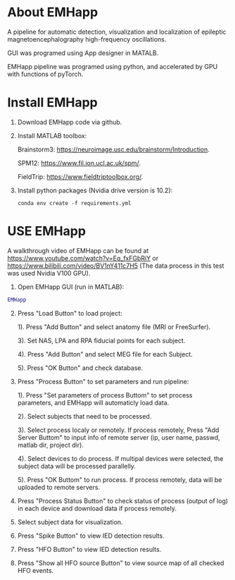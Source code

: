 # About EMHapp
A pipeline for automatic detection, visualization and localization of epileptic magnetoencephalography high-frequency oscillations.

GUI was programed using App designer in MATALB.   
    
EMHapp pipeline was  programed using python, and accelerated by GPU with functions of pyTorch. 
    
# Install EMHapp

1. Download EMHapp code via github.

2. Install MATLAB toolbox:

    Brainstorm3: https://neuroimage.usc.edu/brainstorm/Introduction.
  
    SPM12: https://www.fil.ion.ucl.ac.uk/spm/.
  
    FieldTrip: https://www.fieldtriptoolbox.org/.

3. Install python packages (Nvidia drive version is 10.2): 

   ```shell
   conda env create -f requirements.yml
   ```

# USE EMHapp

A walkthrough video of EMHapp can be found at https://www.youtube.com/watch?v=Eq_fxFGbRiY or https://www.bilibili.com/video/BV1nY411c7H5 (The data process in this test was used Nvidia V100 GPU).

1. Open EMHapp GUI (run in MATLAB):

```matlab
EMHapp
```

2. Press "Load Button" to load project:


   1). Press "Add Button" and select anatomy file (MRI or FreeSurfer).

   3). Set NAS, LPA and RPA fiducial points for each subject.

   4). Press "Add Button" and select MEG file for each Subject.

   5). Press "OK Button" and check database.
   
3. Press "Process Button" to set parameters and run pipeline:

   1). Press "Set parameters of process Buttom" to set process parameters, and EMHapp will automaticly load data.
   
   2). Select subjects that need to be processed.

   3). Select process localy or remotely. If process remotely, Press "Add Server Buttom" to input info of remote server (ip, user name, passwd, matlab dir, project dir).

   4). Select devices to do process. If multipal devices were selected, the subject data will be processed parallelly. 
   
   5). Press "OK Buttom" to run process. If process remotely, data will be uploaded to remote servers.
   
4. Press "Process Status Button" to check status of process (output of log) in each device and download data if process remotely.

5. Select subject data for visualization.

6. Press "Spike Button" to view IED detection results.

7. Press "HFO Button" to view IED detection results.

8. Press "Show all HFO source Button" to view source map of all checked HFO events.
   
